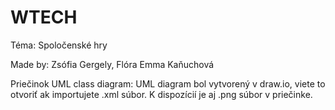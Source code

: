 # WTECH
Téma: Spoločenské hry

Made by: Zsófia Gergely, Flóra Emma Kaňuchová

Priečinok UML class diagram: 
UML diagram bol vytvorený v draw.io, viete to otvoriť ak importujete .xml súbor. K dispozícií je aj .png súbor v priečinke.
